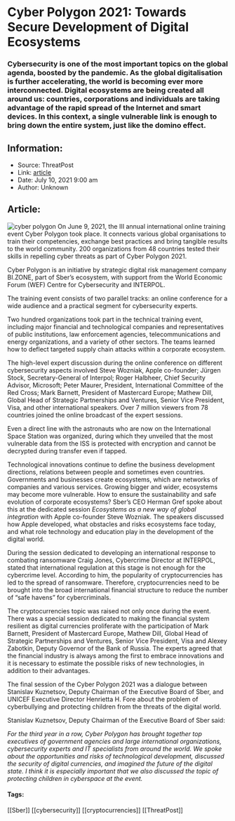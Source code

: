 # Cyber Polygon 2021: Towards Secure Development of Digital Ecosystems
### Cybersecurity is one of the most important topics on the global agenda, boosted by the pandemic. As the global digitalisation is further accelerating, the world is becoming ever more interconnected. Digital ecosystems are being created all around us: countries, corporations and individuals are taking advantage of the rapid spread of the Internet and smart devices. In this context, a single vulnerable link is enough to bring down the entire system, just like the domino effect.

## Information:
+ Source: ThreatPost
+ Link: [article](https://kasperskycontenthub.com/threatpost-global/?p=167661)
+ Date: July 10, 2021  9:00 am
+ Author: Unknown


## Article:
![cyber polygon](https://media.threatpost.com/wp-content/uploads/sites/103/2021/07/09211939/cyber-polygon-1.png)
On June 9, 2021, the III annual international online training event Cyber Polygon took place. It connects various global organisations to train their competencies, exchange best practices and bring tangible results to the world community. 200 organizations from 48 countries tested their skills in repelling cyber threats as part of Cyber ​​Polygon 2021.


Cyber Polygon is an initiative by strategic digital risk management company BI.ZONE, part of Sber’s ecosystem, with support from the World Economic Forum (WEF) Centre for Cybersecurity and INTERPOL.


The training event consists of two parallel tracks: an online conference for a wide audience and a practical segment for cybersecurity experts.


Two hundred organizations took part in the technical training event, including major financial and technological companies and representatives of public institutions, law enforcement agencies, telecommunications and energy organizations, and a variety of other sectors. The teams learned how to deflect targeted supply chain attacks within a corporate ecosystem.


The high-level expert discussion during the online conference on different cybersecurity aspects involved Steve Wozniak, Apple co-founder; Jürgen Stock, Secretary-General of Interpol; Roger Halbheer, Chief Security Advisor, Microsoft; Peter Maurer, President, International Committee of the Red Cross; Mark Barnett, President of Mastercard Europe; Mathew Dill, Global Head of Strategic Partnerships and Ventures, Senior Vice President, Visa, and other international speakers. Over 7 million viewers from 78 countries joined the online broadcast of the expert sessions.


Even a direct line with the astronauts who are now on the International Space Station was organized, during which they unveiled that the most vulnerable data from the ISS is protected with encryption and cannot be decrypted during transfer even if tapped.


Technological innovations continue to define the business development directions, relations between people and sometimes even countries. Governments and businesses create ecosystems, which are networks of companies and various services. Growing bigger and wider, ecosystems may become more vulnerable. How to ensure the sustainability and safe evolution of corporate ecosystems? Sber’s CEO Herman Gref spoke about this at the dedicated session *Ecosystems as a new way of global integration* with Apple co-founder Steve Wozniak. The speakers discussed how Apple developed, what obstacles and risks ecosystems face today, and what role technology and education play in the development of the digital world.


During the session dedicated to developing an international response to combating ransomware Craig Jones, Cybercrime Director at INTERPOL, stated that international regulation at this stage is not enough for the cybercrime level. According to him, the popularity of cryptocurrencies has led to the spread of ransomware. Therefore, cryptocurrencies need to be brought into the broad international financial structure to reduce the number of “safe havens” for cybercriminals.


The cryptocurrencies topic was raised not only once during the event. There was a special session dedicated to making the financial system resilient as digital currencies proliferate with the participation of Mark Barnett, President of Mastercard Europe, Mathew Dill, Global Head of Strategic Partnerships and Ventures, Senior Vice President, Visa and Alexey Zabotkin, Deputy Governor of the Bank of Russia. The experts agreed that the financial industry is always among the first to embrace innovations and it is necessary to estimate the possible risks of new technologies, in addition to their advantages.


The final session of the Cyber Polygon 2021 was a dialogue between Stanislav Kuznetsov, Deputy Chairman of the Executive Board of Sber, and UNICEF Executive Director Henrietta H. Fore about the problem of cyberbullying and protecting children from the threats of the digital world.


Stanislav Kuznetsov, Deputy Chairman of the Executive Board of Sber said:


*For the third year in a row, Cyber ​​Polygon has brought together top executives of government agencies and large international organizations, cybersecurity experts and IT specialists from around the world. We spoke about the opportunities and risks of technological development, discussed the security of digital currencies, and imagined the future of the digital state. I think it is especially important that we also discussed the topic of protecting children in cyberspace at the event.* 




#### Tags:
[[Sber]] [[cybersecurity]] [[cryptocurrencies]] [[ThreatPost]]
